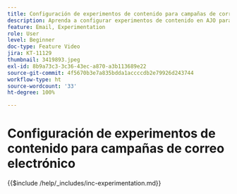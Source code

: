 ```yaml
---
title: Configuración de experimentos de contenido para campañas de correo electrónico
description: Aprenda a configurar experimentos de contenido en AJO para realizar pruebas A/B y explorar el contenido de correo electrónico que mejor impulse sus objetivos empresariales.
feature: Email, Experimentation
role: User
level: Beginner
doc-type: Feature Video
jira: KT-11129
thumbnail: 3419893.jpeg
exl-id: 8b9a73c3-3c36-43ec-a870-a3b113689e22
source-git-commit: 4f5670b3e7a835bdda1accccdb2e79926d243744
workflow-type: ht
source-wordcount: '33'
ht-degree: 100%

---
```


# Configuración de experimentos de contenido para campañas de correo electrónico

{{$include /help/_includes/inc-experimentation.md}}
